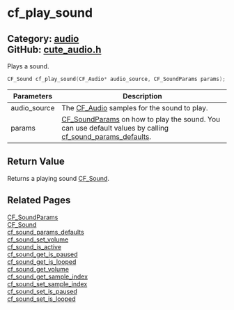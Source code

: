 [](../header.md ':include')

# cf_play_sound

Category: [audio](/api_reference?id=audio)  
GitHub: [cute_audio.h](https://github.com/RandyGaul/cute_framework/blob/master/include/cute_audio.h)  
---

Plays a sound.

```cpp
CF_Sound cf_play_sound(CF_Audio* audio_source, CF_SoundParams params);
```

Parameters | Description
--- | ---
audio_source | The [CF_Audio](/audio/cf_audio.md) samples for the sound to play.
params | [CF_SoundParams](/audio/cf_soundparams.md) on how to play the sound. You can use default values by calling [cf_sound_params_defaults](/audio/cf_sound_params_defaults.md).

## Return Value

Returns a playing sound [CF_Sound](/audio/cf_sound.md).

## Related Pages

[CF_SoundParams](/audio/cf_soundparams.md)  
[CF_Sound](/audio/cf_sound.md)  
[cf_sound_params_defaults](/audio/cf_sound_params_defaults.md)  
[cf_sound_set_volume](/audio/cf_sound_set_volume.md)  
[cf_sound_is_active](/audio/cf_sound_is_active.md)  
[cf_sound_get_is_paused](/audio/cf_sound_get_is_paused.md)  
[cf_sound_get_is_looped](/audio/cf_sound_get_is_looped.md)  
[cf_sound_get_volume](/audio/cf_sound_get_volume.md)  
[cf_sound_get_sample_index](/audio/cf_sound_get_sample_index.md)  
[cf_sound_set_sample_index](/audio/cf_sound_set_sample_index.md)  
[cf_sound_set_is_paused](/audio/cf_sound_set_is_paused.md)  
[cf_sound_set_is_looped](/audio/cf_sound_set_is_looped.md)  
